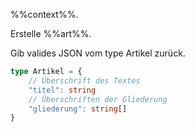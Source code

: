 %%context%%.

Erstelle %%art%%.

Gib valides JSON vom type Artikel zurück. 

```typescript
type Artikel = {
    // Überschrift des Textes
    "titel": string
    // Überschriften der Gliederung
    "gliederung": string[]
}
```
